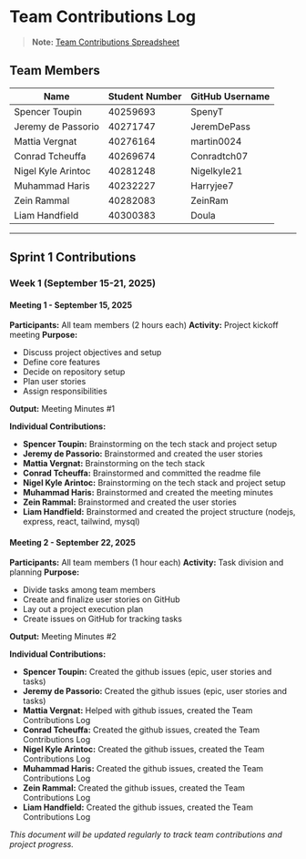 # Team Contributions Log

> **Note:** [Team Contributions Spreadsheet](https://docs.google.com/spreadsheets/d/1AUc8fsxoNZzLXjVF-jnr2hXcYAUVRCc1cbeqq5LVKxo/edit?gid=0#gid=0)

## Team Members

| Name               | Student Number | GitHub Username |
| ------------------ | -------------- | --------------- |
| Spencer Toupin     | 40259693       | SpenyT          |
| Jeremy de Passorio | 40271747       | JeremDePass     |
| Mattia Vergnat     | 40276164       | martin0024      |
| Conrad Tcheuffa    | 40269674       | Conradtch07     |
| Nigel Kyle Arintoc | 40281248       | Nigelkyle21     |
| Muhammad Haris     | 40232227       | Harryjee7       |
| Zein Rammal        | 40282083       | ZeinRam         |
| Liam Handfield     | 40300383       | Doula           |

---

## Sprint 1 Contributions

### Week 1 (September 15-21, 2025)

#### Meeting 1 - September 15, 2025

**Participants:** All team members (2 hours each)
**Activity:** Project kickoff meeting
**Purpose:**

-  Discuss project objectives and setup
-  Define core features
-  Decide on repository setup
-  Plan user stories
-  Assign responsibilities

**Output:** Meeting Minutes #1

**Individual Contributions:**

-  **Spencer Toupin:** Brainstorming on the tech stack and project setup
-  **Jeremy de Passorio:** Brainstormed and created the user stories
-  **Mattia Vergnat:** Brainstorming on the tech stack
-  **Conrad Tcheuffa:** Brainstormed and committed the readme file
-  **Nigel Kyle Arintoc:** Brainstorming on the tech stack and project setup
-  **Muhammad Haris:** Brainstormed and created the meeting minutes
-  **Zein Rammal:** Brainstormed and created the user stories
-  **Liam Handfield:** Brainstormed and created the project structure (nodejs, express, react, tailwind, mysql)

#### Meeting 2 - September 22, 2025

**Participants:** All team members (1 hour each)
**Activity:** Task division and planning
**Purpose:**

-  Divide tasks among team members
-  Create and finalize user stories on GitHub
-  Lay out a project execution plan
-  Create issues on GitHub for tracking tasks

**Output:** Meeting Minutes #2

**Individual Contributions:**

-  **Spencer Toupin:** Created the github issues (epic, user stories and tasks)
-  **Jeremy de Passorio:** Created the github issues (epic, user stories and tasks)
-  **Mattia Vergnat:** Helped with github issues, created the Team Contributions Log
-  **Conrad Tcheuffa:** Created the github issues, created the Team Contributions Log
-  **Nigel Kyle Arintoc:** Created the github issues, created the Team Contributions Log
-  **Muhammad Haris:** Created the github issues, created the Team Contributions Log
-  **Zein Rammal:** Created the github issues, created the Team Contributions Log
-  **Liam Handfield:** Created the github issues, created the Team Contributions Log

_This document will be updated regularly to track team contributions and project progress._
